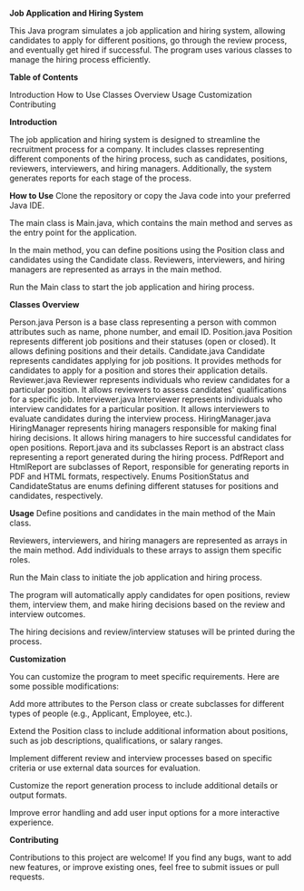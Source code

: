 **Job Application and Hiring System**

This Java program simulates a job application and hiring system, allowing candidates to apply for different positions, go through the review process, and eventually get hired if successful. The program uses various classes to manage the hiring process efficiently.

**Table of Contents**

Introduction
How to Use
Classes Overview
Usage
Customization
Contributing

**Introduction**

The job application and hiring system is designed to streamline the recruitment process for a company. It includes classes representing different components of the hiring process, such as candidates, positions, reviewers, interviewers, and hiring managers. Additionally, the system generates reports for each stage of the process.

**How to Use**
Clone the repository or copy the Java code into your preferred Java IDE.

The main class is Main.java, which contains the main method and serves as the entry point for the application.

In the main method, you can define positions using the Position class and candidates using the Candidate class. Reviewers, interviewers, and hiring managers are represented as arrays in the main method.

Run the Main class to start the job application and hiring process.

**Classes Overview**

Person.java
Person is a base class representing a person with common attributes such as name, phone number, and email ID.
Position.java
Position represents different job positions and their statuses (open or closed). It allows defining positions and their details.
Candidate.java
Candidate represents candidates applying for job positions. It provides methods for candidates to apply for a position and stores their application details.
Reviewer.java
Reviewer represents individuals who review candidates for a particular position. It allows reviewers to assess candidates' qualifications for a specific job.
Interviewer.java
Interviewer represents individuals who interview candidates for a particular position. It allows interviewers to evaluate candidates during the interview process.
HiringManager.java
HiringManager represents hiring managers responsible for making final hiring decisions. It allows hiring managers to hire successful candidates for open positions.
Report.java and its subclasses
Report is an abstract class representing a report generated during the hiring process.
PdfReport and HtmlReport are subclasses of Report, responsible for generating reports in PDF and HTML formats, respectively.
Enums
PositionStatus and CandidateStatus are enums defining different statuses for positions and candidates, respectively.

**Usage**
Define positions and candidates in the main method of the Main class.

Reviewers, interviewers, and hiring managers are represented as arrays in the main method. Add individuals to these arrays to assign them specific roles.

Run the Main class to initiate the job application and hiring process.

The program will automatically apply candidates for open positions, review them, interview them, and make hiring decisions based on the review and interview outcomes.

The hiring decisions and review/interview statuses will be printed during the process.

**Customization**

You can customize the program to meet specific requirements. Here are some possible modifications:

Add more attributes to the Person class or create subclasses for different types of people (e.g., Applicant, Employee, etc.).

Extend the Position class to include additional information about positions, such as job descriptions, qualifications, or salary ranges.

Implement different review and interview processes based on specific criteria or use external data sources for evaluation.

Customize the report generation process to include additional details or output formats.

Improve error handling and add user input options for a more interactive experience.

**Contributing**

Contributions to this project are welcome! If you find any bugs, want to add new features, or improve existing ones, feel free to submit issues or pull requests.

